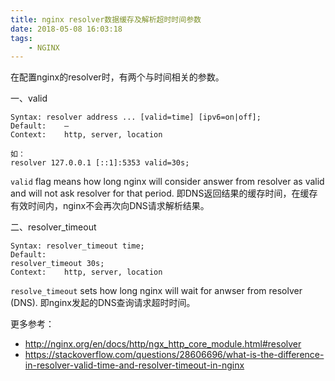 ```yaml
---
title: nginx resolver数据缓存及解析超时时间参数
date: 2018-05-08 16:03:18
tags:
    - NGINX
---
```


在配置nginx的resolver时，有两个与时间相关的参数。

一、valid
```
Syntax: resolver address ... [valid=time] [ipv6=on|off];
Default:    —
Context:    http, server, location

如：
resolver 127.0.0.1 [::1]:5353 valid=30s;
```

`valid` flag means how long nginx will consider answer from resolver as valid and will not ask resolver for that period.
即DNS返回结果的缓存时间，在缓存有效时间内，nginx不会再次向DNS请求解析结果。

二、resolver_timeout
```
Syntax: resolver_timeout time;
Default:    
resolver_timeout 30s;
Context:    http, server, location

```

`resolve_timeout` sets how long nginx will wait for anwser from resolver (DNS).
即nginx发起的DNS查询请求超时时间。

更多参考：

- http://nginx.org/en/docs/http/ngx_http_core_module.html#resolver
- https://stackoverflow.com/questions/28606696/what-is-the-difference-in-resolver-valid-time-and-resolver-timeout-in-nginx 